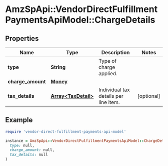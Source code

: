 # AmzSpApi::VendorDirectFulfillmentPaymentsApiModel::ChargeDetails

## Properties

| Name | Type | Description | Notes |
| ---- | ---- | ----------- | ----- |
| **type** | **String** | Type of charge applied. |  |
| **charge_amount** | [**Money**](Money.md) |  |  |
| **tax_details** | [**Array&lt;TaxDetail&gt;**](TaxDetail.md) | Individual tax details per line item. | [optional] |

## Example

```ruby
require 'vendor-direct-fulfillment-payments-api-model'

instance = AmzSpApi::VendorDirectFulfillmentPaymentsApiModel::ChargeDetails.new(
  type: null,
  charge_amount: null,
  tax_details: null
)
```

